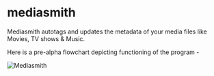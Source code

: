 # mediasmith
Mediasmith autotags and updates the metadata of your media files like Movies, TV shows &amp; Music. 

Here is a pre-alpha flowchart depicting functioning of the program - 

![Mediasmith](http://i.imgur.com/ryymNtU.png)
